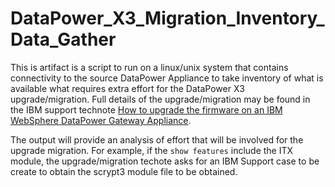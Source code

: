 # DataPower_X3_Migration_Inventory_Data_Gather

This is artifact is a script to run on a linux/unix system that contains connectivity to the source DataPower Appliance to take inventory of what is available what requires extra effort for the DataPower X3 upgrade/migration.
Full details of the upgrade/migration may be found in the IBM support technote [How to upgrade the firmware on an IBM WebSphere DataPower Gateway Appliance](https://www.ibm.com/support/pages/knowledge-collection-how-upgrade-firmware-ibm-websphere-datapower-gateway-appliance).  

The output will provide an analysis of effort that will be involved for the upgrade migration.
For example, if the `show features` include the ITX module, the upgrade/migration techote asks for an IBM Support case to be create to obtain the scrypt3 module file to be obtained.  


